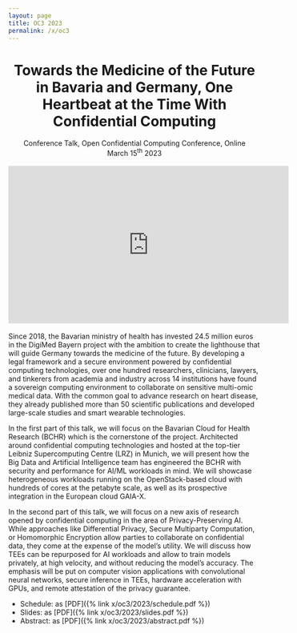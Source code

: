 ```yaml
---
layout: page
title: OC3 2023
permalink: /x/oc3
---
```


<center>
<h1>Towards the Medicine of the Future in Bavaria and Germany, One Heartbeat at the Time With Confidential Computing</h1>
Conference Talk, Open Confidential Computing Conference, Online<br>
March 15<sup>th</sup> 2023
</center>
<br>
<center>
<iframe width="560" height="315" src="https://www.youtube-nocookie.com/embed/013OkV_LupE" title="YouTube video player" frameborder="0" allow="accelerometer; autoplay; clipboard-write; encrypted-media; gyroscope; picture-in-picture; web-share" allowfullscreen></iframe>
</center>
<br>
Since 2018, the Bavarian ministry of health has invested 24.5 million euros in the DigiMed Bayern project with the ambition to create the lighthouse that will guide Germany towards the medicine of the future. By developing a legal framework and a secure environment powered by confidential computing technologies, over one hundred researchers, clinicians, lawyers, and tinkerers from academia and industry across 14 institutions have found a sovereign computing environment to collaborate on sensitive multi-omic medical data. With the common goal to advance research on heart disease, they already published more than 50 scientific publications and developed large-scale studies and smart wearable technologies.

In the first part of this talk, we will focus on the Bavarian Cloud for Health Research (BCHR) which is the cornerstone of the project. Architected around confidential computing technologies and hosted at the top-tier Leibniz Supercomputing Centre (LRZ) in Munich, we will present how the Big Data and Artificial Intelligence team has engineered the BCHR with security and performance for AI/ML workloads in mind. We will showcase heterogeneous workloads running on the OpenStack-based cloud with hundreds of cores at the petabyte scale, as well as its prospective integration in the European cloud GAIA-X.

In the second part of this talk, we will focus on a new axis of research opened by confidential computing in the area of Privacy-Preserving AI. While approaches like Differential Privacy, Secure Multiparty Computation, or Homomorphic Encryption allow parties to collaborate on confidential data, they come at the expense of the model’s utility. We will discuss how TEEs can be repurposed for AI workloads and allow to train models privately, at high velocity, and without reducing the model’s accuracy. The emphasis will be put on computer vision applications with convolutional neural networks, secure inference in TEEs, hardware acceleration with GPUs, and remote attestation of the privacy guarantee.

- Schedule: as [PDF]({% link x/oc3/2023/schedule.pdf %})
- Slides: as [PDF]({% link x/oc3/2023/slides.pdf %})
- Abstract: as [PDF]({% link x/oc3/2023/abstract.pdf %})

<br><br><br><br>